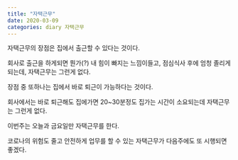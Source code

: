 ```yaml
---
title: "자택근무"
date: 2020-03-09
categories: diary 자택근무
---
```

자택근무의 장점은 집에서 출근할 수 있다는 것이다.

회사로 출근을 하게되면 뭔가(?) 내 힘이 빠지는 느낌이들고, 점심식사 후에 엄청 졸리게 되는데, 자택근무는 그런게 없다.

장점 중 또하나는 집에서 바로 퇴근이 가능하다는 것이다.

회사에서는 바로 퇴근해도 집에가면 20~30분정도 집가는 시간이 소요되는데 자택근무는 그런게 없다.

이번주는 오늘과 금요일만 자택근무를 한다.

코로나의 위험도 줄고 안전하게 업무를 할 수 있는 자택근무가 다음주에도 또 시행되면 좋겠다.
